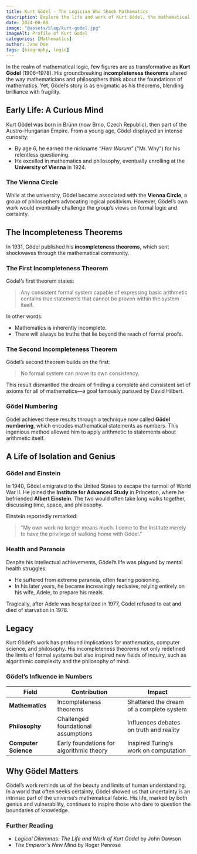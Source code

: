 ```yaml
---
title: Kurt Gödel - The Logician Who Shook Mathematics
description: Explore the life and work of Kurt Gödel, the mathematical genius behind the incompleteness theorems.
date: 2024-08-08
image: "@assets/blog/kurt-godel.jpg"
imageAlt: Profile of Kurt Godel
categories: [Mathematics]
author: Jane Doe
tags: [biography, logic]
---
```


In the realm of mathematical logic, few figures are as transformative as **Kurt Gödel** (1906–1978). His groundbreaking **incompleteness theorems** altered the way mathematicians and philosophers think about the foundations of mathematics. Yet, Gödel’s story is as enigmatic as his theorems, blending brilliance with fragility.

## Early Life: A Curious Mind

Kurt Gödel was born in Brünn (now Brno, Czech Republic), then part of the Austro-Hungarian Empire. From a young age, Gödel displayed an intense curiosity:

- By age 6, he earned the nickname *“Herr Warum”* ("Mr. Why") for his relentless questioning.
- He excelled in mathematics and philosophy, eventually enrolling at the **University of Vienna** in 1924.

### The Vienna Circle

While at the university, Gödel became associated with the **Vienna Circle**, a group of philosophers advocating logical positivism. However, Gödel’s own work would eventually challenge the group’s views on formal logic and certainty.

## The Incompleteness Theorems

In 1931, Gödel published his **incompleteness theorems**, which sent shockwaves through the mathematical community.

### The First Incompleteness Theorem

Gödel’s first theorem states:
> Any consistent formal system capable of expressing basic arithmetic contains true statements that cannot be proven within the system itself.

In other words:

- Mathematics is inherently incomplete.
- There will always be truths that lie beyond the reach of formal proofs.

### The Second Incompleteness Theorem

Gödel’s second theorem builds on the first:
> No formal system can prove its own consistency.

This result dismantled the dream of finding a complete and consistent set of axioms for all of mathematics—a goal famously pursued by David Hilbert.

### Gödel Numbering

Gödel achieved these results through a technique now called **Gödel numbering**, which encodes mathematical statements as numbers. This ingenious method allowed him to apply arithmetic to statements about arithmetic itself.

## A Life of Isolation and Genius

### Gödel and Einstein

In 1940, Gödel emigrated to the United States to escape the turmoil of World War II. He joined the **Institute for Advanced Study** in Princeton, where he befriended **Albert Einstein**. The two would often take long walks together, discussing time, space, and philosophy.

Einstein reportedly remarked:
> "My own work no longer means much. I come to the Institute merely to have the privilege of walking home with Gödel."

### Health and Paranoia

Despite his intellectual achievements, Gödel’s life was plagued by mental health struggles:

- He suffered from extreme paranoia, often fearing poisoning.
- In his later years, he became increasingly reclusive, relying entirely on his wife, Adele, to prepare his meals.

Tragically, after Adele was hospitalized in 1977, Gödel refused to eat and died of starvation in 1978.

## Legacy

Kurt Gödel’s work has profound implications for mathematics, computer science, and philosophy. His incompleteness theorems not only redefined the limits of formal systems but also inspired new fields of inquiry, such as algorithmic complexity and the philosophy of mind.

### Gödel’s Influence in Numbers

| Field                 | Contribution                                   | Impact                                    |
|-----------------------|-----------------------------------------------|------------------------------------------|
| **Mathematics**       | Incompleteness theorems                       | Shattered the dream of a complete system |
| **Philosophy**        | Challenged foundational assumptions           | Influences debates on truth and reality  |
| **Computer Science**  | Early foundations for algorithmic theory      | Inspired Turing’s work on computation    |

## Why Gödel Matters

Gödel’s work reminds us of the beauty and limits of human understanding. In a world that often seeks certainty, Gödel showed us that uncertainty is an intrinsic part of the universe’s mathematical fabric. His life, marked by both genius and vulnerability, continues to inspire those who dare to question the boundaries of knowledge.

### Further Reading

- *Logical Dilemmas: The Life and Work of Kurt Gödel* by John Dawson
- *The Emperor's New Mind* by Roger Penrose
